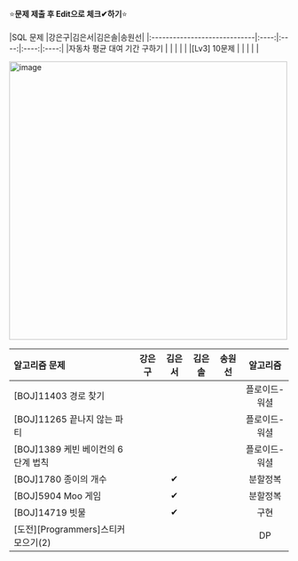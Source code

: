 ⭐**문제 제출 후 Edit으로 체크✔하기**⭐<br/><br/>
|SQL 문제                      |강은구|김은서|김은솔|송원선|
|:-----------------------------|:----:|:----:|:----:|:----:|
|자동차 평균 대여 기간 구하기    |      |      |      |      | 
|[Lv3] 10문제                  |      |      |      |      | 

<img width="501" alt="image" src="https://github.com/kimeunseo58/Coding_practice/assets/74243990/0a4b7ffa-fc84-469f-8392-f90ae0595b78">

|알고리즘 문제                       |강은구|김은서|김은솔|송원선|알고리즘|
|:----------------------------------|:----:|:----:|:----:|:----:|:-----:|
|[BOJ]11403 경로 찾기                |      |      |      |      |플로이드-워셜|
|[BOJ]11265 끝나지 않는 파티         |      |      |      |      |플로이드-워셜|
|[BOJ]1389 케빈 베이컨의 6단계 법칙  |      |      |      |      |플로이드-워셜|
|[BOJ]1780 종이의 개수               |      |  ✔  |      |      |분할정복|
|[BOJ]5904 Moo 게임                 |      |  ✔  |      |      |분할정복|
|[BOJ]14719 빗물                    |      | ✔   |      |      |구현   |
|[도전][Programmers]스티커 모으기(2) |      |      |      |      |DP     |

